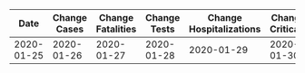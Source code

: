 | Date | Change Cases | Change Fatalities | Change Tests | Change Hospitalizations | Change Criticals | Change Recoveries | Total Cases | Total Fatalities | Total Tests | Total Criticals | Total Recoveries |
| ---- | ------------ | ----------------- | ------------ | ----------------------- | ---------------- | ----------------- | ----------- | ---------------- | ----------- | --------------- | ---------------- |
2020-01-25 |  2020-01-26 |  2020-01-27 |  2020-01-28 |  2020-01-29 |  2020-01-30 |  2020-01-31 |  2020-02-01 |  2020-02-02 |  2020-02-03 |  2020-02-04 |  2020-02-05 |  2020-02-06 |  2020-02-07 |  2020-02-08 |  2020-02-09 |  2020-02-10 |  2020-02-11 |  2020-02-12 |  2020-02-13 |  2020-02-14 |  2020-02-15 |  2020-02-16 |  2020-02-17 |  2020-02-18 |  2020-02-19 |  2020-02-20 |  2020-02-21 |  2020-02-22 |  2020-02-23 |  2020-02-24 |  2020-02-25 |  2020-02-26 |  2020-02-27 |  2020-02-28 |  2020-02-29 |  2020-03-01 |  2020-03-02 |  2020-03-03 |  2020-03-04 |  2020-03-05 |  2020-03-06 |  2020-03-07 |  2020-03-08 |  2020-03-09 |  2020-03-10 |  2020-03-11 |  2020-03-12 |  2020-03-13 |  2020-03-14 |  2020-03-15 |  2020-03-16 |  2020-03-17 |  2020-03-18 |  2020-03-19 |  2020-03-20 |  2020-03-21 |  2020-03-22 |  2020-03-23 |  2020-03-24 |  2020-03-25 |  2020-03-26 |  2020-03-27 |  2020-03-28 |  2020-03-29 |  2020-03-30 |  2020-03-31 |  2020-04-01 |  2020-04-02 |  2020-04-03 |  2020-04-04 |  2020-04-05 |  2020-04-06 |  2020-04-07 |  2020-04-08 |  2020-04-09 |  2020-04-10 |  2020-04-11 |  2020-04-12 |  2020-04-13 |  2020-04-14 |  2020-04-15 |  2020-04-16 |  2020-04-17 |  2020-04-18 |  2020-04-19 |  2020-04-20 |  2020-04-21 |  2020-04-22 |  2020-04-23 |  2020-04-24 |  2020-04-25 |  2020-04-26 |  2020-04-27 |  2020-04-28 |  2020-04-29 |  2020-04-30 |  2020-05-01 |  2020-05-02 |  2020-05-03 |  2020-05-04 |  2020-05-05 |  2020-05-06 |  2020-05-07 |  2020-05-08 |  2020-05-09 |  2020-05-10 |  2020-05-11 |  2020-05-12 |  2020-05-13 |  2020-05-14 |  2020-05-15 |  2020-05-16 |  2020-05-17 |  2020-05-18 |  2020-05-19 |  2020-05-20 |  2020-05-21 |  2020-05-22 |  2020-05-23 |  2020-05-24 |  2020-05-25 |  2020-05-26 |  2020-05-27 |  2020-05-28 |  2020-05-29 |  2020-05-30 |  2020-05-31 |  2020-06-01 |  2020-06-02 |  2020-06-03 |  2020-06-04 |  2020-06-05 |  2020-06-06 |  2020-06-07 |  2020-06-08 |  2020-06-09 |  2020-06-10 |  2020-06-11 |  2020-06-12 |  2020-06-13 |  2020-06-14 |  2020-06-15 |  2020-06-16 |  2020-06-17 |  2020-06-18 |  2020-06-19 |  2020-06-20 |  2020-06-21 |  2020-06-22 |  2020-06-23 |  2020-06-24 |  2020-06-25 |  2020-06-26 |  2020-06-27 |  2020-06-28 |  2020-06-29 |  2020-06-30 |  2020-07-01 |  2020-07-02 |  2020-07-03 |  2020-07-04 |  2020-07-05 |  2020-07-06 |  2020-07-07 |  2020-07-08 |  2020-07-09 |  2020-07-10 |  2020-07-11 |  2020-07-12 |  2020-07-13 |  2020-07-14 |  2020-07-15 |  2020-07-16 |  2020-07-17 |  2020-07-18